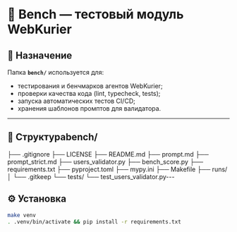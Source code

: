 # 🧪 Bench — тестовый модуль WebKurier

## 📌 Назначение
Папка **`bench/`** используется для:
- тестирования и бенчмарков агентов WebKurier;
- проверки качества кода (lint, typecheck, tests);
- запуска автоматических тестов CI/CD;
- хранения шаблонов промптов для валидатора.

---

## 📂 Структураbench/
├── .gitignore
├── LICENSE
├── README.md
├── prompt.md
├── prompt_strict.md
├── users_validator.py
├── bench_score.py
├── requirements.txt
├── pyproject.toml
├── mypy.ini
├── Makefile
├── runs/
│   └── .gitkeep
└── tests/
└── test_users_validator.py---

## ⚙️ Установка

```bash
make venv
. .venv/bin/activate && pip install -r requirements.txt